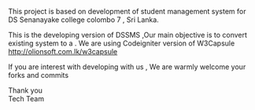 This project is based on development of student management system for DS Senanayake college colombo 7 , Sri Lanka.

This is the developing version of DSSMS ,Our main objective is to convert existing system to a .
We are using Codeigniter version of W3Capsule http://olionsoft.com.lk/w3capsule 

If you are interest with developing with us , We are warmly welcome your forks and commits 

Thank you <br>
Tech Team



